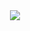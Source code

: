 <center>
  <a href="https://github.com/TheGreenLeafExpress/TheGreenLeafExpress.github.io/graphs/contributors">
  <img src="https://opencollective.com/TheGreenLeafExpress.github.io/contributors.svg?width=890&button=false">
</a>

</center>
